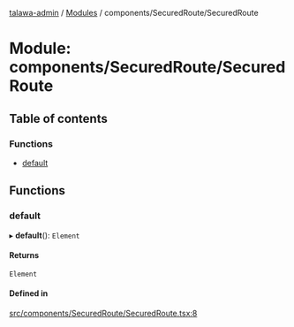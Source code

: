 [talawa-admin](../README.md) / [Modules](../modules.md) / components/SecuredRoute/SecuredRoute

# Module: components/SecuredRoute/SecuredRoute

## Table of contents

### Functions

- [default](components_SecuredRoute_SecuredRoute.md#default)

## Functions

### default

▸ **default**(): `Element`

#### Returns

`Element`

#### Defined in

[src/components/SecuredRoute/SecuredRoute.tsx:8](https://github.com/duplixx/talawa-admin/blob/0632235/src/components/SecuredRoute/SecuredRoute.tsx#L8)
